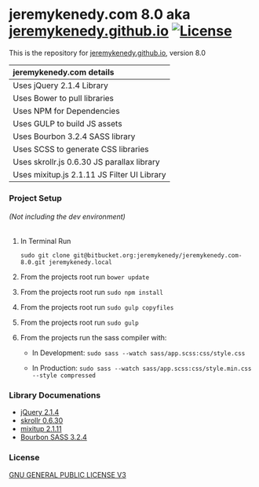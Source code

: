 # jeremykenedy.com 8.0 aka [jeremykenedy.github.io](https://jeremykenedy.github.io) [![License](http://jeremykenedy.com/license-gpl3.svg)]()

This is the repository for [jeremykenedy.github.io](https://jeremykenedy.github.io), version 8.0

| jeremykenedy.com details |
| :------------ |
| Uses jQuery 2.1.4 Library |
| Uses Bower to pull libraries|
| Uses NPM for Dependencies |
| Uses GULP to build JS assets|
| Uses Bourbon 3.2.4 SASS library |
| Uses SCSS to generate CSS libraries |
| Uses skrollr.js 0.6.30 JS parallax library |
| Uses mixitup.js 2.1.11 JS Filter UI Library|


### Project Setup
###### (Not including the dev environment)

1. In Terminal Run

	`sudo git clone git@bitbucket.org:jeremykenedy/jeremykenedy.com-8.0.git jeremykenedy.local`

2. From the projects root run `bower update`

3. From the projects root run `sudo npm install`

4. From the projects root run `sudo gulp copyfiles`

5. From the projects root run `sudo gulp`

6. From the projects run the sass compiler with:
	* In Development: `sudo sass --watch sass/app.scss:css/style.css`

	* In Production: `sudo sass --watch sass/app.scss:css/style.min.css --style compressed`


### Library Documenations
* [jQuery 2.1.4](https://api.jquery.com/)
* [skrollr 0.6.30](https://github.com/Prinzhorn/skrollr/tree/master/examples)
* [mixitup 2.1.11](https://mixitup.kunkalabs.com/docs/)
* [Bourbon SASS 3.2.4](http://bourbon.io/docs/)



### License
[GNU GENERAL PUBLIC LICENSE V3](http://jeremykenedy.com/LICENSE)
